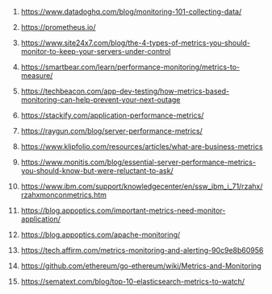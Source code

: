 1) https://www.datadoghq.com/blog/monitoring-101-collecting-data/

2) https://prometheus.io/

3) https://www.site24x7.com/blog/the-4-types-of-metrics-you-should-monitor-to-keep-your-servers-under-control

4) https://smartbear.com/learn/performance-monitoring/metrics-to-measure/

5) https://techbeacon.com/app-dev-testing/how-metrics-based-monitoring-can-help-prevent-your-next-outage

6) https://stackify.com/application-performance-metrics/

7) https://raygun.com/blog/server-performance-metrics/

8) https://www.klipfolio.com/resources/articles/what-are-business-metrics

9) https://www.monitis.com/blog/essential-server-performance-metrics-you-should-know-but-were-reluctant-to-ask/

10) https://www.ibm.com/support/knowledgecenter/en/ssw_ibm_i_71/rzahx/rzahxmonconmetrics.htm

11) https://blog.appoptics.com/important-metrics-need-monitor-application/

12) https://blog.appoptics.com/apache-monitoring/

13) https://tech.affirm.com/metrics-monitoring-and-alerting-90c9e8b60956

14) https://github.com/ethereum/go-ethereum/wiki/Metrics-and-Monitoring

15) https://sematext.com/blog/top-10-elasticsearch-metrics-to-watch/




